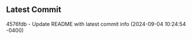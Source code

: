 
## Latest Commit
4576fdb - Update README with latest commit info (2024-09-04 10:24:54 -0400) <Yunxi-Zhou>

